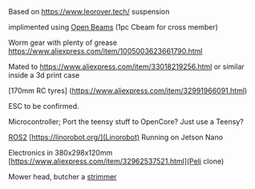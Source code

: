 
Based on https://www.leorover.tech/ suspension

implimented using [Open Beams](https://openbuildspartstore.com/plates/) (1pc Cbeam for cross member)

Worm gear with plenty of grease https://www.aliexpress.com/item/1005003623661790.html

Mated to https://www.aliexpress.com/item/33018219256.html or similar inside a 3d print case

[170mm RC tyres] (https://www.aliexpress.com/item/32991966091.html)

ESC to be confirmed. 

Microcontroller; Port the teensy stuff to OpenCore? Just use a Teensy?

[ROS2](https://github.com/linorobot/linorobot2_hardware) [https://linorobot.org/](Linorobot)  Running on Jetson Nano

Electronics in 380x298x120mm [https://www.aliexpress.com/item/32962537521.html](Peli clone)

Mower head, butcher a [strimmer](https://www.amazon.co.uk/Greenworks-24V-Cordless-String-trimmer/dp/B00LAE4DLW)
